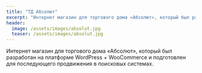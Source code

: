 ```yaml
---
title: "ТД Абсолют"
excerpt: "Интернет магазин для торгового дома «Абсолют», который был разработан на платформе WordPress"
header:
  image: /assets/images/absolut.jpg
  teaser: /assets/images/absolut.jpg
---
```


Интернет магазин для торгового дома «Абсолют», который был разработан на платформе WordPress + WooCommerce и подготовлен для последующего продвижения в поисковых системах.
